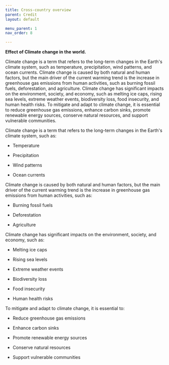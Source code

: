 ```yaml
---
title: Cross-country overview
parent: Credit
layout: default

menu_parent: 1
nav_order: 8

---
```


**Effect of Climate change in the world.**

Climate change is a term that refers to the long-term changes in the Earth's climate system, such as temperature, precipitation, wind patterns, and ocean currents. Climate change is caused by both natural and human factors, but the main driver of the current warming trend is the increase in greenhouse gas emissions from human activities, such as burning fossil fuels, deforestation, and agriculture. Climate change has significant impacts on the environment, society, and economy, such as melting ice caps, rising sea levels, extreme weather events, biodiversity loss, food insecurity, and human health risks. To mitigate and adapt to climate change, it is essential to reduce greenhouse gas emissions, enhance carbon sinks, promote renewable energy sources, conserve natural resources, and support vulnerable communities.

Climate change is a term that refers to the long-term changes in the Earth's climate system, such as:

- Temperature

- Precipitation

- Wind patterns

- Ocean currents

Climate change is caused by both natural and human factors, but the main driver of the current warming trend is the increase in greenhouse gas emissions from human activities, such as:

- Burning fossil fuels

- Deforestation

- Agriculture

Climate change has significant impacts on the environment, society, and economy, such as:

- Melting ice caps

- Rising sea levels

- Extreme weather events

- Biodiversity loss

- Food insecurity

- Human health risks

To mitigate and adapt to climate change, it is essential to:

- Reduce greenhouse gas emissions

- Enhance carbon sinks

- Promote renewable energy sources

- Conserve natural resources

- Support vulnerable communities
